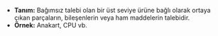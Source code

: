- **Tanım:** Bağımsız talebi olan bir üst seviye ürüne bağlı olarak ortaya çıkan parçaların, bileşenlerin veya ham maddelerin talebidir.
- **Örnek:** Anakart, CPU vb.